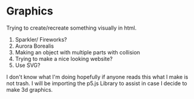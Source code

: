 # Graphics
Trying to create/recreate something visually in html.

1. Sparkler/ Fireworks?
2. Aurora Borealis
3. Making an object with multiple parts with collision
4. Trying to make a nice looking website?
5. Use SVG?

I don't know what I'm doing hopefully if anyone reads this what I make is not trash.
I will be importing the p5.js Library to assist in case I decide to make 3d graphics.
